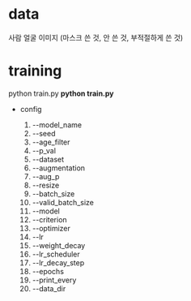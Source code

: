 # data

사람 얼굴 이미지 (마스크 쓴 것, 안 쓴 것, 부적절하게 쓴 것)


# training

python train.py 
__python train.py__ 

- config

  1. --model_name
  2. --seed
  3. --age_filter
  4. --p_val
  5. --dataset
  6. --augmentation
  7. --aug_p
  8. --resize
  9. --batch_size
  10. --valid_batch_size
  11. --model
  12. --criterion
  13. --optimizer
  14. --lr
  15. --weight_decay
  16. --lr_scheduler
  17. --lr_decay_step
  18. --epochs
  19. --print_every
  20. --data_dir
